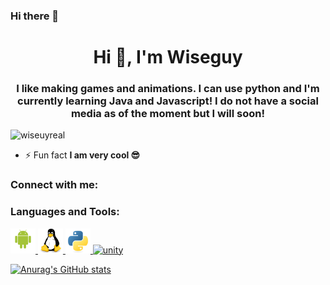 ### Hi there 👋

<h1 color="cornflowerblue" align="center">Hi 👋, I'm Wiseguy</h1>
<h3 align="center">I like making games and animations. I can use python and I'm currently learning Java and Javascript! I do not have a social media as of the moment but I will soon!</h3>

<p align="left"> <img src="https://komarev.com/ghpvc/?username=wiseuyreal&label=Profile%20views&color=0e75b6&style=flat" alt="wiseuyreal" /> </p>


- ⚡ Fun fact **I am very cool 😎**

<h3 align="left">Connect with me:</h3>
<p align="left">
</p>

<h3 align="left">Languages and Tools:</h3>
<p align="left"> <a href="https://developer.android.com" target="_blank" rel="noreferrer"> <img src="https://raw.githubusercontent.com/devicons/devicon/master/icons/android/android-original-wordmark.svg" alt="android" width="40" height="40"/> </a> <a href="https://www.linux.org/" target="_blank" rel="noreferrer"> <img src="https://raw.githubusercontent.com/devicons/devicon/master/icons/linux/linux-original.svg" alt="linux" width="40" height="40"/> </a> <a href="https://www.python.org" target="_blank" rel="noreferrer"> <img src="https://raw.githubusercontent.com/devicons/devicon/master/icons/python/python-original.svg" alt="python" width="40" height="40"/> </a> <a href="https://unity.com/" target="_blank" rel="noreferrer"> <img src="https://www.vectorlogo.zone/logos/unity3d/unity3d-icon.svg" alt="unity" width="40" height="40"/> </a> </p>



[![Anurag's GitHub stats](https://github-readme-stats.vercel.app/api?username=WiseguyReal)](https://github.com/anuraghazra/github-readme-stats)
